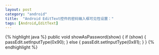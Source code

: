 ```yaml
---
layout: post
category: "android"
title:  "Android EditText控件的密码输入框可见性设置："
tags: [Android,EditText]
---
```

{% highlight java %}
public void showAsPassword(show) {
    if (show) {
     passEdit.setInputType(0x90);
    } else {
     passEdit.setInputType(0x81);
    }
}
{% endhighlight %}
